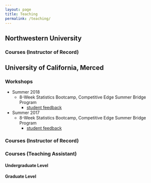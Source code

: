 ```yaml
---
layout: page
title: Teaching
permalink: /teaching/
---
```


## Northwestern University

### Courses (Instructor of Record)

## University of California, Merced

### Workshops

* Summer 2018
  + 8-Week Statistics Bootcamp, Competitive Edge Summer Bridge Program
    - [student feedback](/Summer_Bridge_2017.pdf)
* Summer 2017
  + 8-Week Statistics Bootcamp, Competitive Edge Summer Bridge Program
    - [student feedback](/Summer_Bridge_2018.pdf)

### Courses (Instructor of Record)

### Courses (Teaching Assistant)

#### Undergraduate Level

#### Graduate Level
